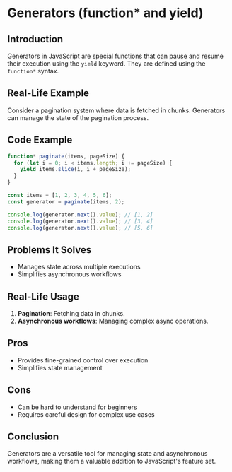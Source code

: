 # Generators (function* and yield)

## Introduction
Generators in JavaScript are special functions that can pause and resume their execution using the `yield` keyword. They are defined using the `function*` syntax.

## Real-Life Example
Consider a pagination system where data is fetched in chunks. Generators can manage the state of the pagination process.

## Code Example
```javascript
function* paginate(items, pageSize) {
  for (let i = 0; i < items.length; i += pageSize) {
    yield items.slice(i, i + pageSize);
  }
}

const items = [1, 2, 3, 4, 5, 6];
const generator = paginate(items, 2);

console.log(generator.next().value); // [1, 2]
console.log(generator.next().value); // [3, 4]
console.log(generator.next().value); // [5, 6]
```

## Problems It Solves
- Manages state across multiple executions
- Simplifies asynchronous workflows

## Real-Life Usage
1. **Pagination**: Fetching data in chunks.
2. **Asynchronous workflows**: Managing complex async operations.

## Pros
- Provides fine-grained control over execution
- Simplifies state management

## Cons
- Can be hard to understand for beginners
- Requires careful design for complex use cases

## Conclusion
Generators are a versatile tool for managing state and asynchronous workflows, making them a valuable addition to JavaScript's feature set.
